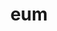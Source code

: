 ---
title: eum
meaning: him
ch: [five, seven, mt, mt5thru7, ss, ss1]
pos: pronoun
abbgender: m.
abbgender2: masc.
gender: masculine
note: accusative
---